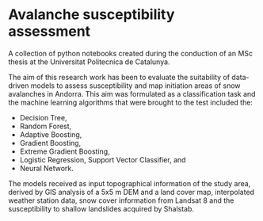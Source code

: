 # Avalanche susceptibility assessment
A collection of python notebooks created during the conduction of an MSc thesis at the Universitat Politecnica de Catalunya.

The aim of this research work has been to evaluate the suitability of data-driven models to assess susceptibility and map initiation areas of snow avalanches in Andorra. This aim was formulated as a classification task and the machine learning algorithms that were brought to the test included the:
- Decision Tree, 
- Random Forest, 
- Adaptive Boosting, 
- Gradient Boosting, 
- Extreme Gradient Boosting, 
- Logistic Regression, Support Vector Classifier, and 
- Neural Network. 

The models received as input topographical information of the study area, derived by GIS analysis of a 5x5 m DEM and a land cover map, interpolated weather station data, snow cover information from Landsat 8 and the susceptibility to shallow landslides acquired by Shalstab.
